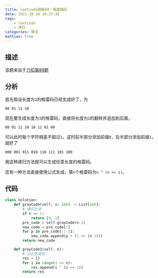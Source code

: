 ```yaml
---
title: leetcode题解89：格雷编码
date: 2022-10-30 10:37:38
tags:
    - leetcode
    - 递归
categories: 算法
mathjax: true
---
```


## 描述

该题来自于[力扣第89题](https://leetcode.cn/problems/gray-code/)

<!--more-->

## 分析

首先假设长度为`2`的格雷码已经生成好了，为
```
00 01 11 10
```
现在要生成长度为`3`的格雷码，直接将长度为`2`的翻转并追加到后面，
```
00 01 11 10 10 11 01 00
```
可以此时每个字符相差不超过`1`，这时前半部分添加前缀`0`，后半部分添加前缀`1`，就好了
```
000 001 011 010 110 111 101 100
```

用这种递归方法就可以生成任意长度的格雷码。

还有一种方法直接使用公式生成，第`n`个格雷码为`n ^ (n >> 1)`。


## 代码

```python
class Solution:
    def grayCode(self, n: int) -> List[int]:
        # 递归方法
        if n == 1:
            return [0, 1]
        pre_code = self.grayCode(n-1)
        new_code = pre_code[:]
        for p in pre_code[::-1]:
            new_code.append(p + (1 << (n-1)))
        return new_code

    def grayCode2(self, n):
        # 公式生成法
        res = []
        for i in range(1 << n):
            res.append(i ^ (i >> 1))
        return res
```